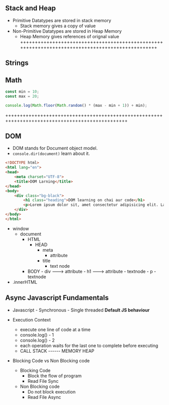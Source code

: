 
## Stack and Heap
- Primitive Datatypes are stored in stack memory
    - Stack memory gives a copy of value
- Non-Primitive Datatypes are stored in Heap Memory
    - Heap Memory gives references of orignal value
++++++++++++++++++++++++++++++++++++++++++++++++++++++++++++++++++++++++++++++++++++++++++++++++
## Strings



## Math
```js
const min = 10;
const max = 20;

console.log(Math.floor(Math.random() * (max - min + 1)) + min);
```
++++++++++++++++++++++++++++++++++++++++++++++++++++++++++++++++++++++++++++++++++++++++++++++++
## DOM 
- DOM stands for Document object model.
- `console.dir(document)` learn about it.
```html
<!DOCTYPE html>
<html lang="en">
<head>
    <meta charset="UTF-8">
    <title>DOM Larning</title>
</head>
<body>
    <div class="bg-black">
        <h1 class="heading">DOM learning on chai aur code</h1>
        <p>Lorem ipsum dolor sit, amet consectetur adipisicing elit. Laudantium excepturi quae alias maxime, nobis ea voluptatum numquam ipsa ut reprehenderit error sit perferendis iusto pariatur omnis impedit incidunt vel dolorum.</p>
    </div>
</body>
</html>
```
- window
    - document
        - HTML
            - HEAD
                - meta
                    - attribute
                - title
                    - text node
        - BODY
                - div ---> attribute
                    - h1 ---> attribute
                        - textnode
                    - p
                        - textnode
- .innerHTML 
## Async Javascript Fundamentals
- Javascript
        - Synchronous
        - Single threaded   **Default JS behaviour**

- Execution Context
    - execute one line of code at a time
    - console.log() - 1      
    - console.log() - 2
    - each operation waits for the last one to complete before executing
    - CALL STACK ------ MEMORY HEAP     

- Blocking Code vs Non Blocking code
    - Blocking Code
        - Block the flow of program
        - Read File Sync
    - Non Blocking code
        - Do not block execution
        - Read File Async    
